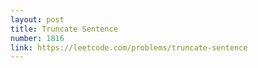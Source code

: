 ```yaml
---
layout: post
title: Truncate Sentence
number: 1816
link: https://leetcode.com/problems/truncate-sentence
---
```

